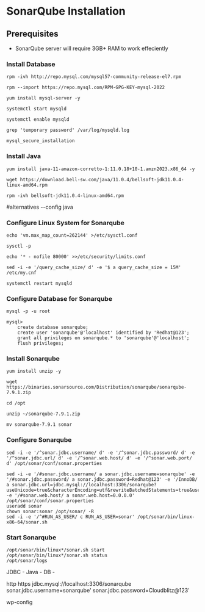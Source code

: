 # SonarQube Installation

## Prerequisites
- SonarQube server will require 3GB+ RAM to work effeciently

### Install Database
```
rpm -ivh http://repo.mysql.com/mysql57-community-release-el7.rpm
```
```
rpm --import https://repo.mysql.com/RPM-GPG-KEY-mysql-2022
```
```
yum install mysql-server -y
```
```
systemctl start mysqld
```
```
systemctl enable mysqld
```
```
grep 'temporary password' /var/log/mysqld.log
```
```
mysql_secure_installation
```

### Install Java
```
yum install java-11-amazon-corretto-1:11.0.18+10-1.amzn2023.x86_64 -y
```
```
wget https://download.bell-sw.com/java/11.0.4/bellsoft-jdk11.0.4-linux-amd64.rpm
```
```
rpm -ivh bellsoft-jdk11.0.4-linux-amd64.rpm
```
#alternatives --config java


### Configure Linux System for Sonarqube
```
echo 'vm.max_map_count=262144' >/etc/sysctl.conf
```
```
sysctl -p
```
```
echo '* - nofile 80000' >>/etc/security/limits.conf
```
```
sed -i -e '/query_cache_size/ d' -e '$ a query_cache_size = 15M' /etc/my.cnf
```
```
systemctl restart mysqld
```
### Configure Database for Sonarqube
```
mysql -p -u root
```
```
mysql>
    create database sonarqube;
    create user 'sonarqube'@'localhost' identified by 'Redhat@123';
    grant all privileges on sonarqube.* to 'sonarqube'@'localhost';
    flush privileges;
```
### Install Sonarqube
```
yum install unzip -y
```
```
wget https://binaries.sonarsource.com/Distribution/sonarqube/sonarqube-7.9.1.zip
```
```
cd /opt
```
```
unzip ~/sonarqube-7.9.1.zip
```
```
mv sonarqube-7.9.1 sonar
```
### Configure Sonarqube
```
sed -i -e '/^sonar.jdbc.username/ d' -e '/^sonar.jdbc.password/ d' -e '/^sonar.jdbc.url/ d' -e '/^sonar.web.host/ d' -e '/^sonar.web.port/ d' /opt/sonar/conf/sonar.properties
```
```
sed -i -e '/#sonar.jdbc.username/ a sonar.jdbc.username=sonarqube' -e '/#sonar.jdbc.password/ a sonar.jdbc.password=Redhat@123' -e '/InnoDB/ a sonar.jdbc.url=jdbc.mysql://localhost:3306/sonarqube?useUnicode=true&characterEncoding=utf&rewriteBatchedStatements=true&useConfigs=maxPerformance' -e '/#sonar.web.host/ a sonar.web.host=0.0.0.0' 
/opt/sonar/conf/sonar.properties
useradd sonar
chown sonar:sonar /opt/sonar/ -R
sed -i -e '/^#RUN_AS_USER/ c RUN_AS_USER=sonar' /opt/sonar/bin/linux-x86-64/sonar.sh
```
### Start Sonarqube
```shell
/opt/sonar/bin/linux*/sonar.sh start
/opt/sonar/bin/linux*/sonar.sh status
/opt/sonar/logs
```

JDBC - Java - DB - 

http
https
jdbc.mysql://localhost:3306/sonarqube
sonar.jdbc.username=sonarqube'
sonar.jdbc.password=Cloudblitz@123'

wp-config
